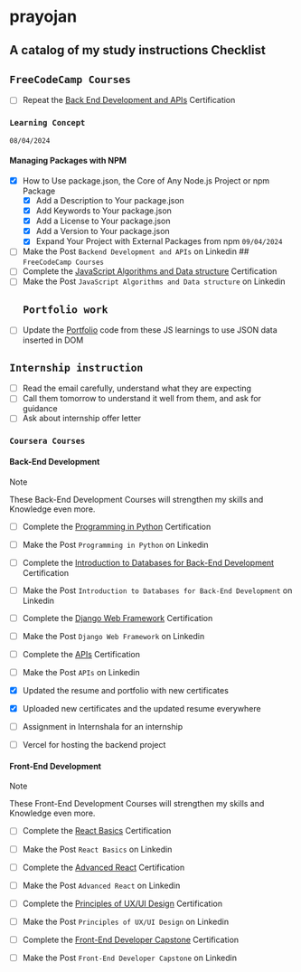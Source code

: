 # prayojan
## A catalog of my study instructions Checklist

## `FreeCodeCamp Courses`

- [ ] Repeat the [Back End Development and APIs](https://www.freecodecamp.org/learn/back-end-development-and-apis/) Certification
### `Learning Concept`
`08/04/2024`
#### Managing Packages with NPM
- [x] How to Use package.json, the Core of Any Node.js Project or npm Package
  - [x] Add a Description to Your package.json
  - [x] Add Keywords to Your package.json
  - [x] Add a License to Your package.json
   - [x] Add a Version to Your package.json
   - [x] Expand Your Project with External Packages from npm
`09/04/2024`
- [ ] Make the Post `Backend Development and APIs` on Linkedin
      ## `FreeCodeCamp Courses` 
- [ ] Complete the [JavaScript Algorithms and Data structure](https://www.freecodecamp.org/learn/javascript-algorithms-and-data-structures-v8/) Certification
- [ ] Make the Post `JavaScript Algorithms and Data structure` on Linkedin
    ## `Portfolio work` 
- [ ] Update the [Portfolio](https://satyasaadhika.github.io/) code from these JS learnings to use JSON data inserted in DOM 

## `Internship instruction`
- [ ] Read the email carefully, understand what they are expecting
- [ ] Call them tomorrow to understand it well from them, and ask for guidance
- [ ] Ask about internship offer letter

### `Coursera Courses`

#### Back-End Development

> [!NOTE]
> These Back-End Development Courses will strengthen my skills and Knowledge even more.

- [ ] Complete the [Programming in Python](https://www.coursera.org/learn/programming-in-python/home/week/2) Certification
- [ ] Make the Post `Programming in Python` on Linkedin
- [ ] Complete the [Introduction to Databases for Back-End Development](https://www.coursera.org/learn/intro-to-databases-back-end-development/home/week/1) Certification
- [ ] Make the Post `Introduction to Databases for Back-End Development` on Linkedin
- [ ] Complete the [Django Web Framework](https://www.coursera.org/learn/django-web-framework/home/week/1) Certification
- [ ] Make the Post `Django Web Framework` on Linkedin
- [ ] Complete the [APIs](https://www.coursera.org/learn/apis/home/week/1) Certification
- [ ] Make the Post `APIs` on Linkedin      

- [x] Updated the resume and portfolio with new certificates
- [x] Uploaded new certificates and the updated resume everywhere
- [ ] Assignment in Internshala for an internship 
- [ ] Vercel for hosting the backend project

#### Front-End Development 

> [!NOTE]
> These Front-End Development Courses will strengthen my skills and Knowledge even more.

- [ ] Complete the [React Basics](https://www.coursera.org/learn/react-basics/home/week/1) Certification
- [ ] Make the Post `React Basics` on Linkedin
- [ ] Complete the [Advanced React](https://www.coursera.org/learn/advanced-react/home/week/1) Certification
- [ ] Make the Post `Advanced React` on Linkedin
- [ ] Complete the [Principles of UX/UI Design](https://www.coursera.org/learn/principles-of-ux-ui-design/home/week/1) Certification
- [ ] Make the Post `Principles of UX/UI Design` on Linkedin
- [ ] Complete the [Front-End Developer Capstone](https://www.coursera.org/learn/meta-front-end-developer-capstone/home/week/1) Certification
- [ ] Make the Post `Front-End Developer Capstone` on Linkedin 

